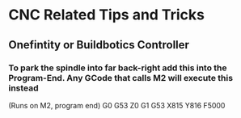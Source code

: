 # CNC Related Tips and Tricks 

## Onefintity or Buildbotics Controller

### To park the spindle into far back-right add this into the Program-End. Any GCode that calls M2 will execute this instead

(Runs on M2, program end)
G0 G53 Z0
G1 G53 X815 Y816 F5000
